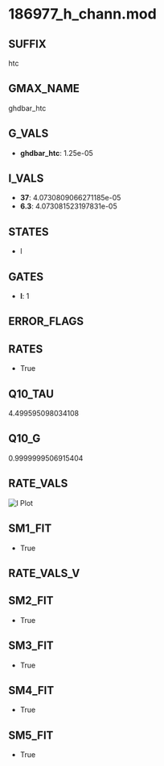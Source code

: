 # 186977_h_chann.mod

## SUFFIX

htc

## GMAX_NAME

ghdbar_htc

## G_VALS

- **ghdbar_htc**: 1.25e-05

## I_VALS

- **37**: 4.0730809066271185e-05
- **6.3**: 4.073081523197831e-05

## STATES

- l

## GATES

- **l**: 1

## ERROR_FLAGS


## RATES

- True

## Q10_TAU

4.499595098034108

## Q10_G

0.9999999506915404

## RATE_VALS

![l Plot](/Users/pbozelos/Dropbox/icg-Chai-Panos/supermodels/output_markdown_files/IH/186977_h_chann.mod/images/l.png)

## SM1_FIT

- True

## RATE_VALS_V

## SM2_FIT

- True

## SM3_FIT

- True

## SM4_FIT

- True

## SM5_FIT

- True


